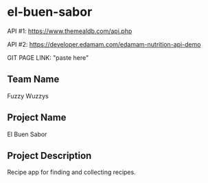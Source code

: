 # el-buen-sabor
API #1: https://www.themealdb.com/api.php

API #2: https://developer.edamam.com/edamam-nutrition-api-demo

GIT PAGE LINK: "paste here"

## Team Name
Fuzzy Wuzzys

## Project Name
El Buen Sabor

## Project Description
Recipe app for finding and collecting recipes.

